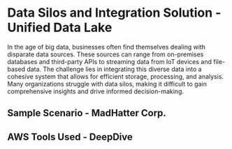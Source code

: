 # Data Silos and Integration Solution - Unified Data Lake

In the age of big data, businesses often find themselves dealing with disparate data sources. These sources can range from on-premises databases and third-party APIs to streaming data from IoT devices and file-based data. The challenge lies in integrating this diverse data into a cohesive system that allows for efficient storage, processing, and analysis. Many organizations struggle with data silos, making it difficult to gain comprehensive insights and drive informed decision-making.

## Sample Scenario - MadHatter Corp.

## AWS Tools Used - DeepDive
